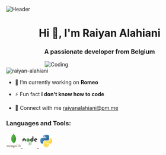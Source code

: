 ![Header](https://i.ibb.co/KhhFmtw/image-2024-03-10-212511945.png)
<h1 align="center">Hi 👋, I'm Raiyan Alahiani</h1>
<h3 align="center">A passionate developer from Belgium</h3>
<img align="right" alt="Coding" width="400" src="https://user-images.githubusercontent.com/74038190/225813708-98b745f2-7d22-48cf-9150-083f1b00d6c9.gif">

<p align="left"> <img src="https://komarev.com/ghpvc/?username=raiyanalahiani&label=Profile%20views&color=0e75b6&style=flat" alt="raiyan-alahiani" /> </p>

- 🔭 I’m currently working on **Romeo**

- ⚡ Fun fact **I don't know how to code**

- 📨 Connect with me [raiyanalahiani@pm.me](raiyanalahiani@pm.me)
</p>

<h3 align="left">Languages and Tools:</h3>
<p align="left"> <a href="https://www.mongodb.com/" target="_blank" rel="noreferrer"> <img src="https://raw.githubusercontent.com/devicons/devicon/master/icons/mongodb/mongodb-original-wordmark.svg" alt="mongodb" width="40" height="40"/> </a> <a href="https://nodejs.org" target="_blank" rel="noreferrer"> <img src="https://raw.githubusercontent.com/devicons/devicon/master/icons/nodejs/nodejs-original-wordmark.svg" alt="nodejs" width="40" height="40"/> </a> <a href="https://www.python.org" target="_blank" rel="noreferrer"> <img src="https://raw.githubusercontent.com/devicons/devicon/master/icons/python/python-original.svg" alt="python" width="40" height="40"/> </a> </p>

